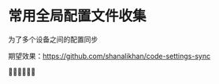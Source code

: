 



# 常用全局配置文件收集


为了多个设备之间的配置同步

期望效果：https://github.com/shanalikhan/code-settings-sync


🧗‍♂️🧗‍♀️🧗‍♂️



